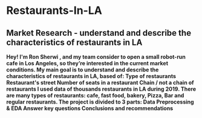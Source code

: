 # Restaurants-In-LA
## Market Research - understand and describe the characteristics of restaurants in LA

<b> Hey! I'm Ron Sherwi , and my team consider to open a small robot-run cafe in Los Angeles, so they’re interested in the current market conditions. <b> 
My main goal is to understand and describe the characteristics of restaurants in LA, based of:
Type of restaurants
Restaurant's street
Number of seats in a restaurant
Chain / not a chain of restaurants
I used data of thousands restaurants in LA during 2019. There are many types of restaurants: cafe, fast food, bakery, Pizza, Bar and regular restaurants.
The project is divided to 3 parts:
Data Preprocessing & EDA
Answer key questions
Conclusions and recommendations

